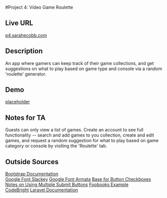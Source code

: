 #Project 4: Video Game Roulette  
## Live URL  
[p4.sarahecobb.com](http://p4.sarahecobb.com)  
## Description  
An app where gamers can keep track of their game collections, and get suggestions on what to play based on game type and console via a random 'roulette' generator.
## Demo  
[placeholder](placeholder)
## Notes for TA  
Guests can only view a list of games. Create an account to see full functionality -- search and add games to you collection, create and edit games, and request a random suggestion for what to play based on game category or console by visiting the 'Roulette' tab.
## Outside Sources  
[Bootstrap Documentation](http://getbootstrap.com/components)  
[Google Font Slackey](http://www.google.com/fonts/specimen/Slackey) 
[Google Font Armata](http://www.google.com/fonts/specimen/Armata) 
[Base for Button Checkboxes](http://jsfiddle.net/zAFND/2/)
[Notes on Using Multiple Submit Buttons](http://forumsarchive.laravel.io/viewtopic.php?id=2272)
[Foobooks Example](https://github.com/susanBuck/foobooks)  
[CodeBright](http://daylerees.com/codebright)
[Laravel Documentation](http://laravel.com/docs/4.2)